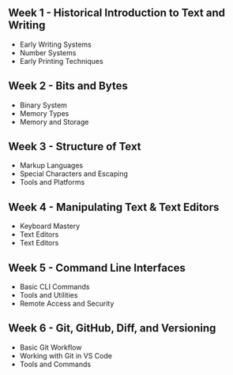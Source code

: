 ## Week 1 - Historical Introduction to Text and Writing
- Early Writing Systems
- Number Systems
- Early Printing Techniques
## Week 2 - Bits and Bytes
- Binary System
- Memory Types
- Memory and Storage
## Week 3 - Structure of Text
- Markup Languages
- Special Characters and Escaping
- Tools and Platforms
## Week 4 - Manipulating Text & Text Editors
- Keyboard Mastery
- Text Editors
- Text Editors
## Week 5 - Command Line Interfaces
- Basic CLI Commands
- Tools and Utilities
- Remote Access and Security
## Week 6 - Git, GitHub, Diff, and Versioning
- Basic Git Workflow
- Working with Git in VS Code
- Tools and Commands


